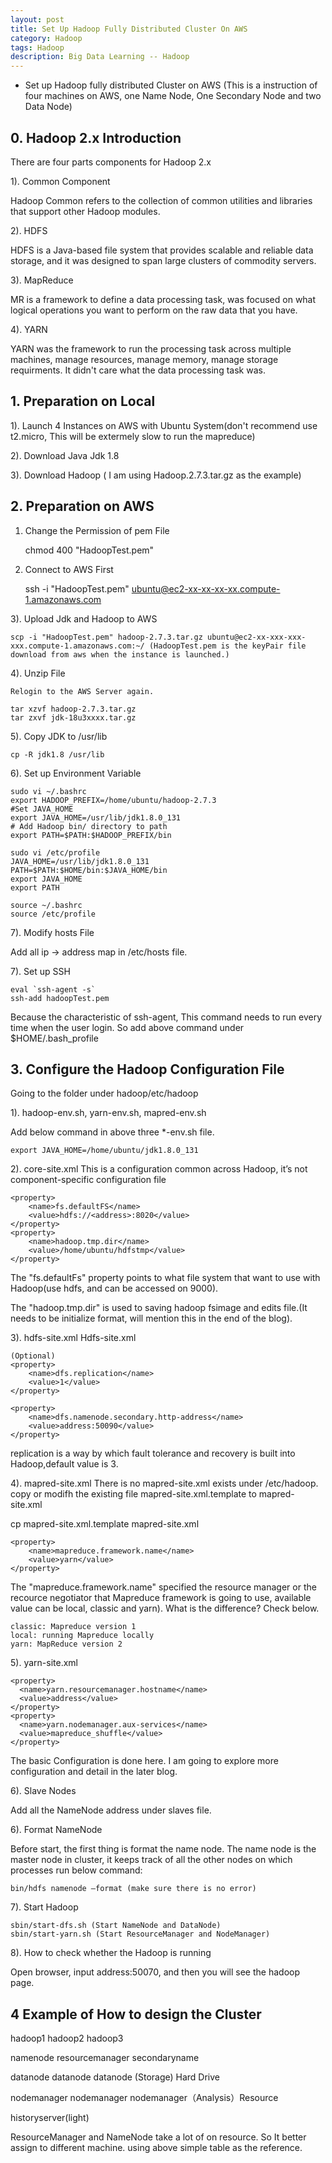 ```yaml
---
layout: post
title: Set Up Hadoop Fully Distributed Cluster On AWS
category: Hadoop
tags: Hadoop
description: Big Data Learning -- Hadoop
---
```


- Set up Hadoop fully distributed Cluster on AWS (This is a instruction of four machines on AWS, one Name Node, One Secondary Node and two Data Node)

## 0. Hadoop 2.x Introduction

There are four parts components for Hadoop 2.x

1). Common Component

Hadoop Common refers to the collection of common utilities and libraries that support other Hadoop modules.

2). HDFS

HDFS is a Java-based file system that provides scalable and reliable data storage, and it was designed to span large clusters of commodity servers.

3). MapReduce

MR is a framework to define a data processing task, was focused on what logical operations you want to perform on the raw data that you have.

4). YARN

YARN was the framework to run the processing task across multiple machines, manage resources, manage memory, manage storage requirments. It didn't care what the data processing task was.

## 1. Preparation on Local

1). Launch 4 Instances on AWS with Ubuntu System(don't recommend use t2.micro, This will be extermely slow to run the mapreduce)

2). Download Java Jdk 1.8

3). Download Hadoop ( I am using Hadoop.2.7.3.tar.gz as the example)

## 2. Preparation on AWS

1) Change the Permission of pem File

	chmod 400 "HadoopTest.pem"

2) Connect to AWS First

	ssh -i "HadoopTest.pem" ubuntu@ec2-xx-xx-xx-xx.compute-1.amazonaws.com

3). Upload Jdk and Hadoop to AWS

	scp -i "HadoopTest.pem" hadoop-2.7.3.tar.gz ubuntu@ec2-xx-xxx-xxx-xxx.compute-1.amazonaws.com:~/ (HadoopTest.pem is the keyPair file download from aws when the instance is launched.)

4). Unzip File
	
	Relogin to the AWS Server again.

	tar xzvf hadoop-2.7.3.tar.gz
	tar zxvf jdk-18u3xxxx.tar.gz

5). Copy JDK to /usr/lib

	cp -R jdk1.8 /usr/lib

6). Set up Environment Variable
	
	sudo vi ~/.bashrc
	export HADOOP_PREFIX=/home/ubuntu/hadoop-2.7.3
	#Set JAVA_HOME
	export JAVA_HOME=/usr/lib/jdk1.8.0_131
	# Add Hadoop bin/ directory to path
	export PATH=$PATH:$HADOOP_PREFIX/bin

	sudo vi /etc/profile
	JAVA_HOME=/usr/lib/jdk1.8.0_131
	PATH=$PATH:$HOME/bin:$JAVA_HOME/bin
	export JAVA_HOME
	export PATH

	source ~/.bashrc
	source /etc/profile

7). Modify hosts File

Add all ip -> address map in /etc/hosts file.

7). Set up SSH

	eval `ssh-agent -s`
	ssh-add hadoopTest.pem

Because the characteristic of ssh-agent, This command needs to run every time when the user login. So add above command under $HOME/.bash_profile


## 3. Configure the Hadoop Configuration File
Going to the folder under hadoop/etc/hadoop

1). hadoop-env.sh, yarn-env.sh, mapred-env.sh

Add below command in above three *-env.sh file.

	export JAVA_HOME=/home/ubuntu/jdk1.8.0_131

2). core-site.xml
This is a configuration common across Hadoop, it’s not component-specific configuration file

	<property>
        <name>fs.defaultFS</name>
        <value>hdfs://<address>:8020</value>
	</property>
	<property>
		<name>hadoop.tmp.dir</name>
		<value>/home/ubuntu/hdfstmp</value>
	</property>

The "fs.defaultFs" property points to what file system that want to use with Hadoop(use hdfs, and can be accessed on 9000).

The "hadoop.tmp.dir" is used to saving hadoop fsimage and edits file.(It needs to be initialize format, will mention this in the end of the blog).

3). hdfs-site.xml
Hdfs-site.xml

	(Optional)
	<property>
	    <name>dfs.replication</name> 
	    <value>1</value>
	</property>

	<property>
	    <name>dfs.namenode.secondary.http-address</name> 
	    <value>address:50090</value>
	</property>


replication is a way by which fault tolerance and recovery is built into Hadoop,default value is 3. 

4). mapred-site.xml
There is no mapred-site.xml exists under /etc/hadoop. copy or modifh the existing file mapred-site.xml.template to mapred-site.xml 

cp mapred-site.xml.template mapred-site.xml

    <property>
        <name>mapreduce.framework.name</name>
        <value>yarn</value>
    </property>

 The "mapreduce.framework.name" specified the resource manager or the recource negotiator that Mapreduce framework is going to use, available value can be local, classic and yarn). What is the difference? Check below.

	classic: Mapreduce version 1
	local: running Mapreduce locally
	yarn: MapReduce version 2

5). yarn-site.xml

	<property>
	  <name>yarn.resourcemanager.hostname</name>
	  <value>address</value>
	</property>
	<property>
	  <name>yarn.nodemanager.aux-services</name>
	  <value>mapreduce_shuffle</value>
	</property>

The basic Configuration is done here. I am going to explore more configuration and detail in the later blog.

6). Slave Nodes

Add all the NameNode address under slaves file.

6). Format NameNode 

Before start, the first thing is format the name node. The name node is the master node in cluster, it keeps track of all the other nodes on which processes run below command:

	bin/hdfs namenode –format (make sure there is no error)


7). Start Hadoop

	sbin/start-dfs.sh (Start NameNode and DataNode)
	sbin/start-yarn.sh (Start ResourceManager and NodeManager)

8). How to check whether the Hadoop is running

Open browser, input address:50070, and then you will see the hadoop page.

## 4 Example of How to design the Cluster

hadoop1			hadoop2    			hadoop3

namenode		resourcemanager    	secondaryname

datanode		datanode			datanode (Storage) Hard Drive

nodemanager		nodemanager			nodemanager（Analysis）Resource

historyserver(light)

ResourceManager and NameNode take a lot of on resource. So It better assign to different machine. using above simple table as the reference.


